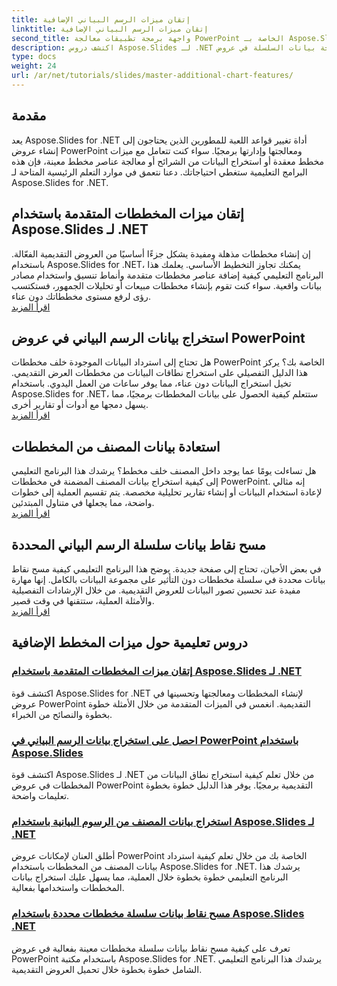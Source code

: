 ```yaml
---
title: إتقان ميزات الرسم البياني الإضافية
linktitle: إتقان ميزات الرسم البياني الإضافية
second_title: واجهة برمجة تطبيقات معالجة PowerPoint الخاصة بـ Aspose.Slides .NET
description: اكتشف دروس Aspose.Slides لـ .NET لإتقان ميزات المخططات المتقدمة، واستخراج بيانات المخططات، ومعالجة بيانات السلسلة في عروض PowerPoint التقديمية.
type: docs
weight: 24
url: /ar/net/tutorials/slides/master-additional-chart-features/
---
```

## مقدمة

يعد Aspose.Slides for .NET أداة تغيير قواعد اللعبة للمطورين الذين يحتاجون إلى إنشاء عروض PowerPoint ومعالجتها وإدارتها برمجيًا. سواء كنت تتعامل مع ميزات مخطط معقدة أو استخراج البيانات من الشرائح أو معالجة عناصر مخطط معينة، فإن هذه البرامج التعليمية ستغطي احتياجاتك. دعنا نتعمق في موارد التعلم الرئيسية المتاحة لـ Aspose.Slides for .NET.

## إتقان ميزات المخططات المتقدمة باستخدام Aspose.Slides لـ .NET  
إن إنشاء مخططات مذهلة ومفيدة يشكل جزءًا أساسيًا من العروض التقديمية الفعّالة. باستخدام Aspose.Slides for .NET، يمكنك تجاوز التخطيط الأساسي. يعلمك هذا البرنامج التعليمي كيفية إضافة عناصر مخططات متقدمة وأنماط تنسيق واستخدام مصادر بيانات واقعية. سواء كنت تقوم بإنشاء مخططات مبيعات أو تحليلات الجمهور، فستكتسب رؤى لرفع مستوى مخططاتك دون عناء.  
[اقرأ المزيد](./master-advanced-chart-features/)


## استخراج بيانات الرسم البياني في عروض PowerPoint  
هل تحتاج إلى استرداد البيانات الموجودة خلف مخططات PowerPoint الخاصة بك؟ يركز هذا الدليل التفصيلي على استخراج نطاقات البيانات من مخططات العرض التقديمي. تخيل استخراج البيانات دون عناء، مما يوفر ساعات من العمل اليدوي. باستخدام Aspose.Slides for .NET، ستتعلم كيفية الحصول على بيانات المخططات برمجيًا، مما يسهل دمجها مع أدوات أو تقارير أخرى.  
[اقرأ المزيد](./get-chart-data-extraction/)


## استعادة بيانات المصنف من المخططات  
هل تساءلت يومًا عما يوجد داخل المصنف خلف مخطط؟ يرشدك هذا البرنامج التعليمي إلى كيفية استخراج بيانات المصنف المضمنة في مخططات PowerPoint. إنه مثالي لإعادة استخدام البيانات أو إنشاء تقارير تحليلية مخصصة. يتم تقسيم العملية إلى خطوات واضحة، مما يجعلها في متناول المبتدئين.  
[اقرأ المزيد](./extract-workbook-data-from-charts/)


## مسح نقاط بيانات سلسلة الرسم البياني المحددة  
في بعض الأحيان، تحتاج إلى صفحة جديدة. يوضح هذا البرنامج التعليمي كيفية مسح نقاط بيانات محددة في سلسلة مخططات دون التأثير على مجموعة البيانات بالكامل. إنها مهارة مفيدة عند تحسين تصور البيانات للعروض التقديمية. من خلال الإرشادات التفصيلية والأمثلة العملية، ستتقنها في وقت قصير.  
[اقرأ المزيد](./clearing-specific-chart-series-data-points/)

## دروس تعليمية حول ميزات المخطط الإضافية
### [إتقان ميزات المخططات المتقدمة باستخدام Aspose.Slides لـ .NET](./master-advanced-chart-features/)
اكتشف قوة Aspose.Slides for .NET لإنشاء المخططات ومعالجتها وتحسينها في عروض PowerPoint التقديمية. انغمس في الميزات المتقدمة من خلال الأمثلة خطوة بخطوة والنصائح من الخبراء.
### [احصل على استخراج بيانات الرسم البياني في PowerPoint باستخدام Aspose.Slides](./get-chart-data-extraction/)
اكتشف قوة Aspose.Slides لـ .NET من خلال تعلم كيفية استخراج نطاق البيانات من المخططات في عروض PowerPoint التقديمية برمجيًا. يوفر هذا الدليل خطوة بخطوة تعليمات واضحة.
### [استخراج بيانات المصنف من الرسوم البيانية باستخدام Aspose.Slides لـ .NET](./extract-workbook-data-from-charts/)
أطلق العنان لإمكانات عروض PowerPoint الخاصة بك من خلال تعلم كيفية استرداد بيانات المصنف من المخططات باستخدام Aspose.Slides for .NET. يرشدك هذا البرنامج التعليمي خطوة بخطوة خلال العملية، مما يسهل عليك استخراج بيانات المخططات واستخدامها بفعالية.
### [مسح نقاط بيانات سلسلة مخططات محددة باستخدام Aspose.Slides .NET](./clearing-specific-chart-series-data-points/)
تعرف على كيفية مسح نقاط بيانات سلسلة مخططات معينة بفعالية في عروض PowerPoint باستخدام مكتبة Aspose.Slides for .NET. يرشدك هذا البرنامج التعليمي الشامل خطوة بخطوة خلال تحميل العروض التقديمية.
